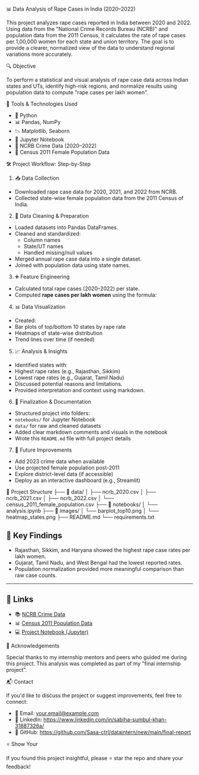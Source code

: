  📊 Data Analysis of Rape Cases in India (2020–2022)

This project analyzes rape cases reported in India between 2020 and 2022. Using data from the "National Crime Records Bureau (NCRB)" and population data from the 2011 Census, it calculates the rate of rape cases per 1,00,000 women for each state and union territory. The goal is to provide a clearer, normalized view of the data to understand regional variations more accurately.

🔍 Objective

To perform a statistical and visual analysis of rape case data across Indian states and UTs, identify high-risk regions, and normalize results using population data to compute "rape cases per lakh women".


 🧰 Tools & Technologies Used

- 🐍 Python
- 📊 Pandas, NumPy
- 📉 Matplotlib, Seaborn
- 📓 Jupyter Notebook
- 📄 NCRB Crime Data (2020–2022)
- 👩 Census 2011 Female Population Data



🛠️ Project Workflow: Step-by-Step

 1. 📥 Data Collection
- Downloaded rape case data for 2020, 2021, and 2022 from NCRB.
- Collected state-wise female population data from the 2011 Census of India.

2. 🧹 Data Cleaning & Preparation
- Loaded datasets into Pandas DataFrames.
- Cleaned and standardized:
  - Column names
  - State/UT names
  - Handled missing/null values
- Merged annual rape case data into a single dataset.
- Joined with population data using state names.

3. ➕ Feature Engineering
- Calculated total rape cases (2020–2022) per state.
- Computed **rape cases per lakh women** using the formula:


4. 📊 Data Visualization
- Created:
- Bar plots of top/bottom 10 states by rape rate
- Heatmaps of state-wise distribution
- Trend lines over time (if needed)

5. 📈 Analysis & Insights
- Identified states with:
- Highest rape rates (e.g., Rajasthan, Sikkim)
- Lowest rape rates (e.g., Gujarat, Tamil Nadu)
- Discussed potential reasons and limitations.
- Provided interpretation and context using markdown.
 6. 📁 Finalization & Documentation
- Structured project into folders:
- `notebooks/` for Jupyter Notebook
- `data/` for raw and cleaned datasets
- Added clear markdown comments and visuals in the notebook
- Wrote this `README.md` file with full project details
7. 🚀 Future Improvements
- Add 2023 crime data when available
- Use projected female population post-2011
- Explore district-level data (if accessible)
- Deploy as an interactive dashboard (e.g., Streamlit)

 📁 Project Structure
 ├── 📁 data/
│ ├── ncrb_2020.csv
│ ├── ncrb_2021.csv
│ ├── ncrb_2022.csv
│ └── census_2011_female_population.csv
├── 📁 notebooks/
│ └── analysis.ipynb
├── 📁 images/
│ └── barplot_top10.png
│ └── heatmap_states.png
├── README.md
└── requirements.txt


## 📌 Key Findings

- Rajasthan, Sikkim, and Haryana showed the highest rape case rates per lakh women.
- Gujarat, Tamil Nadu, and West Bengal had the lowest reported rates.
- Population normalization provided more meaningful comparison than raw case counts.

---

## 🔗 Links

- 📚 [NCRB Crime Data](https://ncrb.gov.in/en/crime-india)
- 📊 [Census 2011 Population Data](https://censusindia.gov.in/)
- 💻 [Project Notebook (Jupyter)](notebooks/analysis.ipynb)

🤝 Acknowledgements

Special thanks to my internship mentors and peers who guided me during this project. This analysis was completed as part of my "final internship project".


📬 Contact

If you'd like to discuss the project or suggest improvements, feel free to connect:

- 📧 Email: your.email@example.com  
- 🔗 LinkedIn: https://www.linkedin.com/in/sabiha-sumbul-khan-31887326a/
- 🐙 GitHub: https://github.com/Sasa-ctrl/dataintern/new/main/final-report

⭐ Show Your 

If you found this project insightful, please ⭐ star the repo and share your feedback!



